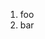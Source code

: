 ﻿<properties
	pageTitle="FTP"
	description="bla bla bla"
	slug=""
	keywords="ftp, deploy"
/>

1. foo
2. bar